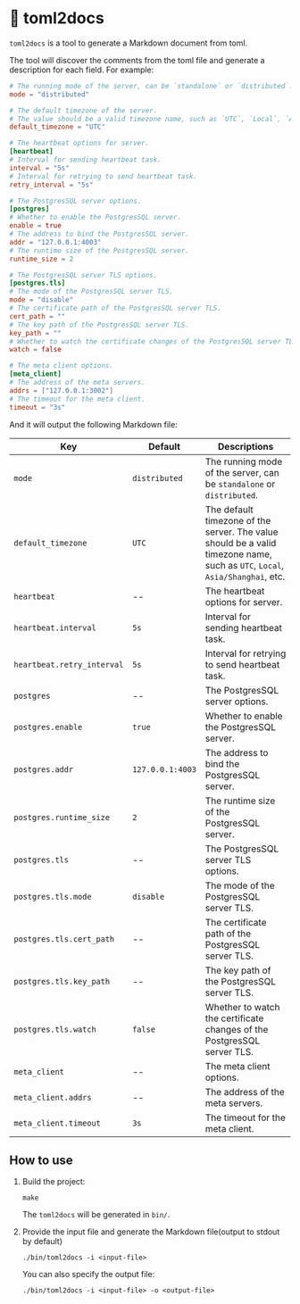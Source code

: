 # 🚧 toml2docs

`toml2docs` is a tool to generate a Markdown document from toml.

The tool will discover the comments from the toml file and generate a description for each field.  For example:

```toml
# The running mode of the server, can be `standalone` or `distributed`.
mode = "distributed"

# The default timezone of the server.
# The value should be a valid timezone name, such as `UTC`, `Local`, `Asia/Shanghai`, etc.
default_timezone = "UTC"

# The heartbeat options for server.
[heartbeat]
# Interval for sending heartbeat task.
interval = "5s"
# Interval for retrying to send heartbeat task.
retry_interval = "5s"

# The PostgresSQL server options.
[postgres]
# Whether to enable the PostgresSQL server.
enable = true
# The address to bind the PostgresSQL server.
addr = "127.0.0.1:4003"
# The runtime size of the PostgresSQL server.
runtime_size = 2

# The PostgresSQL server TLS options.
[postgres.tls]
# The mode of the PostgresSQL server TLS.
mode = "disable"
# The certificate path of the PostgresSQL server TLS.
cert_path = ""
# The key path of the PostgresSQL server TLS.
key_path = ""
# Whether to watch the certificate changes of the PostgresSQL server TLS.
watch = false

# The meta client options.
[meta_client]
# The address of the meta servers.
addrs = ["127.0.0.1:3002"]
# The timeout for the meta client.
timeout = "3s"
```

And it will output the following Markdown file:

| Key                        | Default          | Descriptions                                                 |
| -------------------------- | ---------------- | ------------------------------------------------------------ |
| `mode`                     | `distributed`    | The running mode of the server, can be `standalone` or `distributed`. |
| `default_timezone`         | `UTC`            | The default timezone of the server. The value should be a valid timezone name, such as `UTC`, `Local`, `Asia/Shanghai`, etc. |
| `heartbeat`                | --               | The heartbeat options for server.                            |
| `heartbeat.interval`       | `5s`             | Interval for sending heartbeat task.                         |
| `heartbeat.retry_interval` | `5s`             | Interval for retrying to send heartbeat task.                |
| `postgres`                 | --               | The PostgresSQL server options.                              |
| `postgres.enable`          | `true`           | Whether to enable the PostgresSQL server.                    |
| `postgres.addr`            | `127.0.0.1:4003` | The address to bind the PostgresSQL server.                  |
| `postgres.runtime_size`    | `2`              | The runtime size of the PostgresSQL server.                  |
| `postgres.tls`             | --               | The PostgresSQL server TLS options.                          |
| `postgres.tls.mode`        | `disable`        | The mode of the PostgresSQL server TLS.                      |
| `postgres.tls.cert_path`   | --               | The certificate path of the PostgresSQL server TLS.          |
| `postgres.tls.key_path`    | --               | The key path of the PostgresSQL server TLS.                  |
| `postgres.tls.watch`       | `false`          | Whether to watch the certificate changes of the PostgresSQL server TLS. |
| `meta_client`              | --               | The meta client options.                                     |
| `meta_client.addrs`        | --               | The address of the meta servers.                             |
| `meta_client.timeout`      | `3s`             | The timeout for the meta client.                             |

## How to use

1. Build the project:

   ```
   make
   ```

   The `toml2docs` will be generated in `bin/`.

2. Provide the input file and generate the Markdown file(output to stdout by default)

   ```
   ./bin/toml2docs -i <input-file>
   ```
   
   You can also specify the output file:
   
   ```
   ./bin/toml2docs -i <input-file> -o <output-file>
   ```
